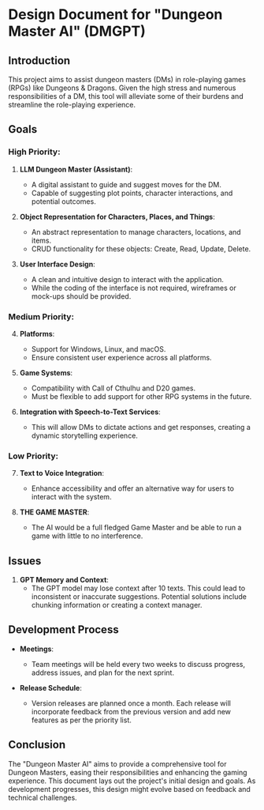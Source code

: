 # Design Document for "Dungeon Master AI" (DMGPT)

## Introduction

This project aims to assist dungeon masters (DMs) in role-playing games (RPGs) like Dungeons & Dragons. Given the high stress and numerous responsibilities of a DM, this tool will alleviate some of their burdens and streamline the role-playing experience.

## Goals

### High Priority:

1. **LLM Dungeon Master (Assistant)**:
    - A digital assistant to guide and suggest moves for the DM.
    - Capable of suggesting plot points, character interactions, and potential outcomes.

2. **Object Representation for Characters, Places, and Things**:
    - An abstract representation to manage characters, locations, and items.
    - CRUD functionality for these objects: Create, Read, Update, Delete.

3. **User Interface Design**:
    - A clean and intuitive design to interact with the application.
    - While the coding of the interface is not required, wireframes or mock-ups should be provided.

### Medium Priority:

4. **Platforms**:
    - Support for Windows, Linux, and macOS.
    - Ensure consistent user experience across all platforms.

5. **Game Systems**:
    - Compatibility with Call of Cthulhu and D20 games.
    - Must be flexible to add support for other RPG systems in the future.

6. **Integration with Speech-to-Text Services**:
    - This will allow DMs to dictate actions and get responses, creating a dynamic storytelling experience.

### Low Priority:

7. **Text to Voice Integration**:
    - Enhance accessibility and offer an alternative way for users to interact with the system.

8. **THE GAME MASTER**:
    - The AI would be a full fledged Game Master and be able to run a game with little to no interference.

## Issues

1. **GPT Memory and Context**:
    - The GPT model may lose context after 10 texts. This could lead to inconsistent or inaccurate suggestions. Potential solutions include chunking information or creating a context manager.

## Development Process

- **Meetings**:
  - Team meetings will be held every two weeks to discuss progress, address issues, and plan for the next sprint.

- **Release Schedule**:
  - Version releases are planned once a month. Each release will incorporate feedback from the previous version and add new features as per the priority list.

## Conclusion

The "Dungeon Master AI" aims to provide a comprehensive tool for Dungeon Masters, easing their responsibilities and enhancing the gaming experience. This document lays out the project's initial design and goals. As development progresses, this design might evolve based on feedback and technical challenges.
